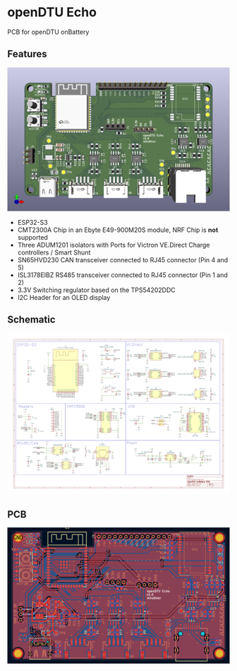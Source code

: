 # openDTU Echo

PCB for openDTU onBattery

## Features

![PCB](./images/3d.png)

- ESP32-S3
- CMT2300A Chip in an Ebyte E49-900M20S module, NRF Chip is **not** supported
- Three ADUM1201 isolators with Ports for Victron VE.Direct Charge controllers / Smart Shunt
- SN65HVD230 CAN transceiver connected to RJ45 connector (Pin 4 and 5)
- ISL3178EIBZ RS485 transceiver connected to RJ45 connector (Pin 1 and 2)
- 3.3V Switching regulator based on the TPS54202DDC
- I2C Header for an OLED display

## Schematic

![Schematic](./images/schematic.png)

## PCB

![PCB](./images/pcb.png)
